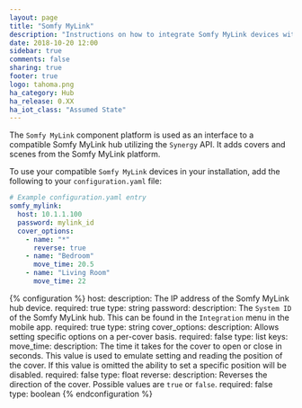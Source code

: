 ```yaml
---
layout: page
title: "Somfy MyLink"
description: "Instructions on how to integrate Somfy MyLink devices with Home Assistant."
date: 2018-10-20 12:00
sidebar: true
comments: false
sharing: true
footer: true
logo: tahoma.png
ha_category: Hub
ha_release: 0.XX
ha_iot_class: "Assumed State"
---
```



The `Somfy MyLink` component platform is used as an interface to a compatible Somfy MyLink hub utilizing the `Synergy` API. It adds covers and scenes from the Somfy MyLink platform.

To use your compatible `Somfy MyLink` devices in your installation, add the following to your `configuration.yaml` file:

```yaml
# Example configuration.yaml entry
somfy_mylink:
  host: 10.1.1.100
  password: mylink_id
  cover_options:
    - name: "*"
      reverse: true
    - name: "Bedroom"
      move_time: 20.5
    - name: "Living Room"
      move_time: 22
```

{% configuration %}
host:
  description: The IP address of the Somfy MyLink hub device.
  required: true
  type: string
password:
  description: The `System ID` of the Somfy MyLink hub. This can be found in the `Integration` menu in the mobile app.
  required: true
  type: string
cover_options:
  description: Allows setting specific options on a per-cover basis.
  required: false
  type: list
  keys:
    move_time:
      description: The time it takes for the cover to open or close in seconds. This value is used to emulate setting and reading the position of the cover. If this value is omitted the ability to set a specific position will be disabled.
      required: false
      type: float
    reverse:
      description: Reverses the direction of the cover. Possible values are `true` or `false`.
      required: false
      type: boolean
{% endconfiguration %}

